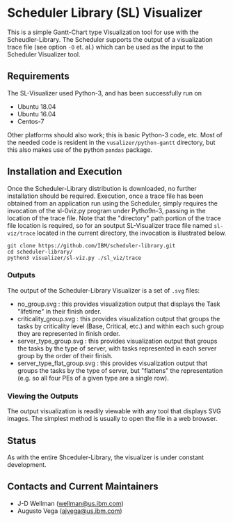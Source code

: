 # Scheduler Library (SL) Visualizer

This is a simple Gantt-Chart type Visualization tool for use with the Scheudler-Library.
The Scheduler supports the output of a visualization trace file (see option ```-O``` et. al.) which can be used as the input to the
Scheduler Visualizer tool.  

## Requirements

The SL-Visualizer used Python-3, and has been successfully run on 
 - Ubuntu 18.04
 - Ubuntu 16.04
 - Centos-7

Other platforms should also work; this is basic Python-3 code, etc.
Most of the needed code is resident in the ```vusalizer/python-gantt``` directory, but this also makes use of the python ```pandas``` package.


## Installation and Execution

Once the Scheduler-Library distribution is downloaded, no further installation should be required.
Execution, once a trace file has been obtained from an application run using the Scheduler, simply requires the invocation of the sl-0viz.py program under Pytho9n-3, passing in the location of the trace file.  Note that the "directory" path portion of the trace file location is required, so for an soutput SL-Visualizer trace file named ```sl-viz/trace``` located in the current directory, the invocation is illustrated below.

```
git clone https://github.com/IBM/scheduler-library.git
cd scheduler-library/
python3 visualizer/sl-viz.py ./sl_viz/trace
```


### Outputs

The output of the Scheduler-Library Visualizer is a set of ```.svg``` files:
 - no_group.svg : this provides visualization output that displays the Task "lifetime" in their finish order.
 - criticality_group.svg : this provides visualization output that groups the tasks by criticality level (Base, Critical, etc.) and within each such group they are represented in finish order.
 - server_type_group.svg : this provides visualization output that groups the tasks by the type of server, with tasks represented in each server group by the order of their finish.
 - server_type_flat_group.svg : this provides visualization output that groups the tasks by the type of server, but "flattens" the representation (e.g. so all four PEs of a given type are a single row).  

### Viewing the Outputs

The output visualization is readily viewable with any tool that displays SVG images.  The simplest method is usually to open the file in a web browser.

## Status

As with the entire Shceduler-Library, the visualizer is under constant development.

## Contacts and Current Maintainers

 - J-D Wellman (wellman@us.ibm.com)
 - Augusto Vega (ajvega@us.ibm.com)
